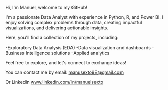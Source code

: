 Hi, I'm Manuel, welcome to my GitHub!

I'm a passionate Data Analyst with experience in Python, R, and Power BI. I enjoy solving complex problems through data, creating impactful visualizations, and delivering actionable insights.

Here, you'll find a collection of my projects, including:

-Exploratory Data Analysis (EDA)
-Data visualization and dashboards
-Business Intelligence solutions
-Applied analytics

Feel free to explore, and let's connect to exchange ideas!

You can contact me by email: manusexto98@gmail.com

Or Linkedin www.linkedin.com/in/manuelsexto



